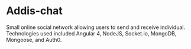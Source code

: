 # Addis-chat
Small online social network allowing users to send and receive individual. Technologies used included Angular 4, NodeJS, Socket.io, MongoDB, Mongoose, and Auth0.
